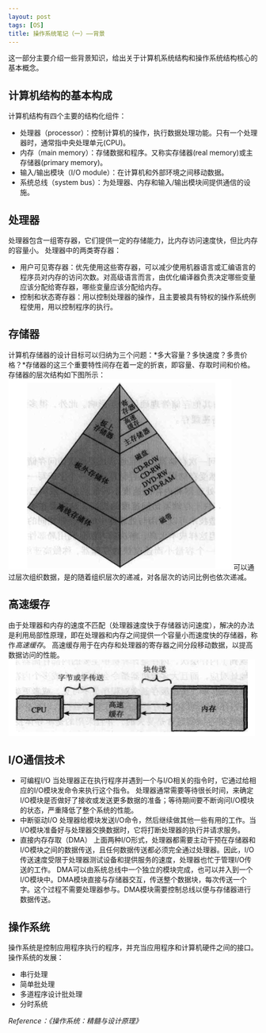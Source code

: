 ```yaml
---
layout: post
tags: [OS]
title: 操作系统笔记（一）——背景
---
```


这一部分主要介绍一些背景知识，给出关于计算机系统结构和操作系统结构核心的基本概念。


## 计算机结构的基本构成
计算机结构有四个主要的结构化组件：

+ 处理器（processor）：控制计算机的操作，执行数据处理功能。只有一个处理器时，通常指中央处理单元(CPU)。
+ 内存（main memory）：存储数据和程序。又称实存储器(real memory)或主存储器(primary memory)。
+ 输入/输出模块（I/O module）：在计算机和外部环境之间移动数据。
+ 系统总线（system bus）：为处理器、内存和输入/输出模块间提供通信的设施。


## 处理器
处理器包含一组寄存器，它们提供一定的存储能力，比内存访问速度快，但比内存的容量小。
处理器中的两类寄存器：

+ 用户可见寄存器：优先使用这些寄存器，可以减少使用机器语言或汇编语言的程序员对内存的访问次数。对高级语言而言，由优化编译器负责决定哪些变量应该分配给寄存器，哪些变量应该分配给内存。
+ 控制和状态寄存器：用以控制处理器的操作，且主要被具有特权的操作系统例程使用，用以控制程序的执行。

## 存储器
计算机存储器的设计目标可以归纳为三个问题：*多大容量？多快速度？多贵价格？*存储器的这三个重要特性间存在着一定的折衷，即容量、存取时间和价格。
存储器的层次结构如下图所示：
![存储器的层次结构](/assets/blog/20140813_1.png)
可以通过层次组织数据，是的随着组织层次的递减，对各层次的访问比例也依次递减。


## 高速缓存
由于处理器和内存的速度不匹配（处理器速度快于存储器访问速度），解决的办法是利用局部性原理，即在处理器和内存之间提供一个容量小而速度快的存储器，称作*高速缓存*。
高速缓存用于在内存和处理器的寄存器之间分段移动数据，以提高数据访问的性能。
![高速缓存和内存](/assets/blog/20140813_2.png)


## I/O通信技术
+ 可编程I/O
	当处理器正在执行程序并遇到一个与I/O相关的指令时，它通过给相应的I/O模块发命令来执行这个指令。
	处理器通常需要等待很长时间，来确定I/O模块是否做好了接收或发送更多数据的准备；等待期间要不断询问I/O模块的状态，严重降低了整个系统的性能。
+ 中断驱动I/O
	处理器给模块发送I/O命令，然后继续做其他一些有用的工作。当I/O模块准备好与处理器交换数据时，它将打断处理器的执行并请求服务。
+ 直接内存存取（DMA）
	上面两种I/O形式，处理器都需要主动干预在存储器和I/O模块之间的数据传送，且任何数据传送都必须完全通过处理器。因此，I/O传送速度受限于处理器测试设备和提供服务的速度，处理器也忙于管理I/O传送的工作。
	DMA可以由系统总线中一个独立的模块完成，也可以并入到一个I/O模块中。DMA模块直接与存储器交互，传送整个数据块，每次传送一个字。这个过程不需要处理器参与。DMA模块需要控制总线以便与存储器进行数据传送。


## 操作系统
操作系统是控制应用程序执行的程序，并充当应用程序和计算机硬件之间的接口。
操作系统的发展：

+ 串行处理
+ 简单批处理
+ 多道程序设计批处理
+ 分时系统


*Reference：《操作系统：精髓与设计原理》*
